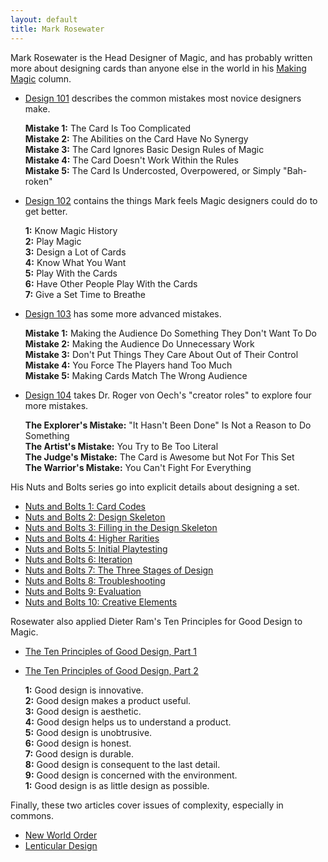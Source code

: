 ```yaml
---
layout: default
title: Mark Rosewater
---
```

Mark Rosewater is the Head Designer of Magic, and has probably written more about designing cards than anyone else in the world in his [Making Magic](http://magic.wizards.com/en/articles/columns/making-magic-archive) column.

*   [Design 101](http://magic.wizards.com/en/articles/archive/making-magic/design-101-2003-04-21) describes the common mistakes most novice designers make.

    **Mistake 1:** The Card Is Too Complicated  
    **Mistake 2:** The Abilities on the Card Have No Synergy  
    **Mistake 3:** The Card Ignores Basic Design Rules of Magic  
    **Mistake 4:** The Card Doesn't Work Within the Rules  
    **Mistake 5:** The Card Is Undercosted, Overpowered, or Simply "Bah-roken"  

*   [Design 102](http://magic.wizards.com/en/articles/archive/making-magic/design-102-2004-07-12) contains the things Mark feels Magic designers could do to get better.

    **1:** Know Magic History  
    **2:** Play Magic  
    **3:** Design a Lot of Cards  
    **4:** Know What You Want  
    **5:** Play With the Cards  
    **6:** Have Other People Play With the Cards  
    **7:** Give a Set Time to Breathe  

*   [Design 103](http://magic.wizards.com/en/articles/archive/making-magic/design-103-2006-11-06) has some more advanced mistakes.

    **Mistake 1:** Making the Audience Do Something They Don't Want To Do  
    **Mistake 2:** Making the Audience Do Unnecessary Work  
    **Mistake 3:** Don't Put Things They Care About Out of Their Control  
    **Mistake 4:** You Force The Players hand Too Much  
    **Mistake 5:** Making Cards Match The Wrong Audience  

*   [Design 104](http://magic.wizards.com/en/articles/archive/making-magic/design-104-2013-08-16) takes Dr. Roger von Oech's "creator roles" to explore four more mistakes.

    **The Explorer's Mistake:** "It Hasn't Been Done" Is Not a Reason to Do Something  
    **The Artist's Mistake:** You Try to Be Too Literal  
    **The Judge's Mistake:** The Card is Awesome but Not For This Set  
    **The Warrior's Mistake:** You Can't Fight For Everything  

His Nuts and Bolts series go into explicit details about designing a set.

*   [Nuts and Bolts 1: Card Codes](http://magic.wizards.com/en/articles/archive/making-magic/nuts-bolts-card-codes-2009-01-12)
*   [Nuts and Bolts 2: Design Skeleton](http://magic.wizards.com/en/articles/archive/making-magic/nuts-bolts-design-skeleton-2010-02-15)
*   [Nuts and Bolts 3: Filling in the Design Skeleton](http://magic.wizards.com/en/articles/archive/making-magic/nuts-bolts-filling-design-skeleton-2011-02-28)
*   [Nuts and Bolts 4: Higher Rarities](http://magic.wizards.com/en/articles/archive/making-magic/nuts-bolts-higher-rarities-2012-02-27)
*   [Nuts and Bolts 5: Initial Playtesting](http://magic.wizards.com/en/articles/archive/making-magic/nuts-bolts-initial-playtesting-2013-02-11)
*   [Nuts and Bolts 6: Iteration](http://magic.wizards.com/en/articles/archive/making-magic/nuts-bolts-iteration-2014-03-03)
*   [Nuts and Bolts 7: The Three Stages of Design](http://magic.wizards.com/en/articles/archive/making-magic/nuts-bolts-three-stages-design-2015-03-30)
*   [Nuts and Bolts 8: Troubleshooting](http://magic.wizards.com/en/articles/archive/making-magic/nuts-bolts-troubleshooting-2016-02-15)
*   [Nuts and Bolts 9: Evaluation](https://magic.wizards.com/en/articles/archive/making-magic/nuts-bolts-evaluation-2017-02-20)
*   [Nuts and Bolts 10: Creative Elements](https://magic.wizards.com/en/articles/archive/making-magic/nuts-bolts-10-creative-elements-2018-03-26)

Rosewater also applied Dieter Ram's Ten Principles for Good Design to Magic.

*   [The Ten Principles of Good Design, Part 1](http://magic.wizards.com/en/articles/archive/making-magic/ten-principles-good-design-part-1-2010-05-03)
*   [The Ten Principles of Good Design, Part 2](http://magic.wizards.com/en/articles/archive/making-magic/ten-principles-good-design-part-2-2010-05-17)

    **1:** Good design is innovative.  
    **2:** Good design makes a product useful.  
    **3:** Good design is aesthetic.  
    **4:** Good design helps us to understand a product.  
    **5:** Good design is unobtrusive.  
    **6:** Good design is honest.  
    **7:** Good design is durable.  
    **8:** Good design is consequent to the last detail.  
    **9:** Good design is concerned with the environment.  
    **1:** Good design is as little design as possible.  

Finally, these two articles cover issues of complexity, especially in commons.

*   [New World Order](http://magic.wizards.com/en/articles/archive/making-magic/new-world-order-2011-12-02)
*   [Lenticular Design](http://magic.wizards.com/en/articles/archive/making-magic/lenticular-design-2014-12-15)